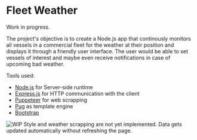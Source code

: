 # Fleet Weather

Work in progress.

The project's objective is to create a Node.js app that continously monitors all vessels in a commercial fleet for the weather at their position and displays it through a friendly user interface. The user would be able to set vessels of interest and maybe even receive notifications in case of upcoming bad weather.

Tools used:

- [Node.js](https://github.com/nodejs) for Server-side runtime
- [Express.js](https://github.com/expressjs/express) for HTTP communication with the client
- [Puppeteer](https://github.com/puppeteer/puppeteer) for web scrapping
- [Pug](https://github.com/pugjs) as template engine
- [Bootstrap](https://github.com/twbs/bootstrap)

![WIP](https://i.imgur.com/jpZT5I0.jpg)
Style and weather scrapping are not yet implemented. Data gets updated automatically without refreshing the page.
